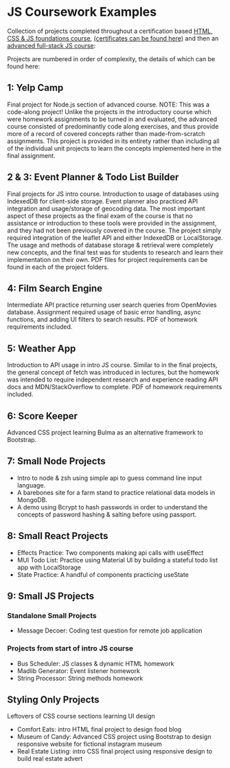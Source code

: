 # JS Coursework Examples

Collection of projects completed throughout a certification based [HTML, CSS & JS foundations course](https://www.udemy.com/course/become-a-certified-web-developer/), [(certificates can be found here)](https://www.credential.net/profile/averybrauer780872/wallet) and then an [advanced full-stack JS course](https://www.udemy.com/course/the-web-developer-bootcamp/):

Projects are numbered in order of complexity, the details of which can be found here:

## 1: Yelp Camp

Final project for Node.js section of advanced course. NOTE: This was a code-along project! Unlike the projects in the introductory course which were homework assignments to be turned in and evaluated, the advanced course consisted of predominantly code along exercises, and thus provide more of a record of covered concepts rather than made-from-scratch assignments. This project is provided in its entirety rather than including all of the individual unit projects to learn the concepts implemented here in the final assignment.

## 2 & 3: Event Planner & Todo List Builder

Final projects for JS intro course. Introduction to usage of databases using IndexedDB for client-side storage. Event planner also practiced API integration and usage/storage of geocoding data. The most important aspect of these projects as the final exam of the course is that no assistance or introduction to these tools were provided in the assignment, and they had not been previously covered in the course. The project simply required integration of the leaflet API and either IndexedDB or LocalStorage. The usage and methods of database storage & retrieval were completely new concepts, and the final test was for students to research and learn their implementation on their own. PDF files for project requirements can be found in each of the project folders.

## 4: Film Search Engine

Intermediate API practice returning user search queries from OpenMovies database. Assignment required usage of basic error handling, async functions, and adding UI filters to search results. PDF of homework requirements included.

## 5: Weather App

Introduction to API usage in intro JS course. Similar to in the final projects, the general concept of fetch was introduced in lectures, but the homework was intended to require independent research and experience reading API docs and MDN/StackOverflow to complete. PDF of homework requirements included.

## 6: Score Keeper

Advanced CSS project learning Bulma as an alternative framework to Bootstrap.

## 7: Small Node Projects

<ul>
    <li>Intro to node & zsh using simple api to guess command line input language.</li>
    <li>A barebones site for a farm stand to practice relational data models in MongoDB.</li>
    <li>A demo using Bcrypt to hash passwords in order to understand the concepts of password hashing & salting before using passport.</li>
</ul>

## 8: Small React Projects

<ul>
    <li>Effects Practice: Two components making api calls with useEffect</li>
    <li>MUI Todo List: Practice using Material UI by building a stateful todo list app with LocalStorage</li>
    <li>State Practice: A handful of components practicing useState</li>
</ul>

## 9: Small JS Projects

### Standalone Small Projects
<ul>
    <li>Message Decoer: Coding test question for remote job application</li>
</ul>

### Projects from start of intro JS course
<ul>
    <li>Bus Scheduler: JS classes & dynamic HTML homework</li>
    <li>Madlib Generator: Event listener homework</li>
    <li>String Processor: String methods homework</li>
</ul>



## Styling Only Projects

Leftovers of CSS course sections learning UI design
<ul>
    <li>Comfort Eats: intro HTML final project to design food blog</li>
    <li>Museum of Candy: Advanced CSS project using Bootstrap to design responsive website for fictional instagram museum</li>
    <li>Real Estate Listing: intro CSS final project using responsive design to build real estate advert</li>
</ul>
